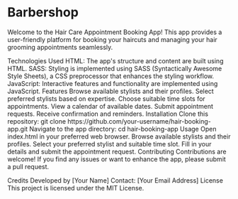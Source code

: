 
<!DOCTYPE html>
<html>
<head>
</head>
<body>
  <h1>Barbershop</h1>
  <p>Welcome to the Hair Care Appointment Booking App! This app provides a user-friendly platform for booking your haircuts and managing your hair grooming appointments seamlessly.</p>
  Technologies Used
HTML: The app's structure and content are built using HTML.
SASS: Styling is implemented using SASS (Syntactically Awesome Style Sheets), a CSS preprocessor that enhances the styling workflow.
JavaScript: Interactive features and functionality are implemented using JavaScript.
Features
Browse available stylists and their profiles.
Select preferred stylists based on expertise.
Choose suitable time slots for appointments.
View a calendar of available dates.
Submit appointment requests.
Receive confirmation and reminders.
Installation
Clone this repository: git clone https://github.com/your-username/hair-booking-app.git
Navigate to the app directory: cd hair-booking-app
Usage
Open index.html in your preferred web browser.
Browse available stylists and their profiles.
Select your preferred stylist and suitable time slot.
Fill in your details and submit the appointment request.
Contributing
Contributions are welcome! If you find any issues or want to enhance the app, please submit a pull request.

Credits
Developed by [Your Name]
Contact: [Your Email Address]
License
This project is licensed under the MIT License.
  <!-- Add more content here -->
</body>
</html>

